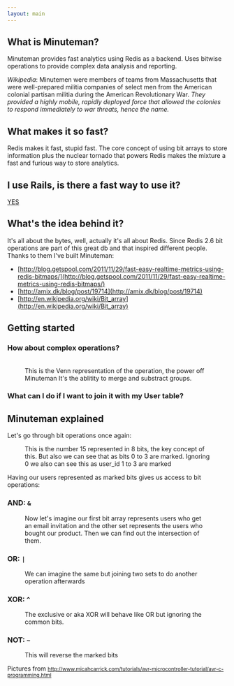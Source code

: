 ```yaml
---
layout: main
---
```


## What is Minuteman?

Minuteman provides fast analytics using Redis as a backend.
Uses bitwise operations to provide complex data analysis and reporting.

_Wikipedia_: Minutemen were members of teams from Massachusetts that were
well-prepared
militia companies of select men from the American colonial partisan militia
during the American Revolutionary War. _They provided a highly mobile, rapidly
deployed force that allowed the colonies to respond immediately to war threats,
hence the name._

## What makes it so fast?

Redis makes it fast, stupid fast. The core concept of using bit arrays to store
information plus the nuclear tornado that powers Redis makes the mixture a fast
and furious way to store analytics.

<script src="https://gist.github.com/4120070.js?file=benchmarks.txt"></script>

## I use Rails, is there a fast way to use it?

[YES](https://github.com/elcuervo/minuteman-rails)

## What's the idea behind it?

It's all about the bytes, well, actually it's all about Redis.
Since Redis 2.6 bit operations are part of this great db and that inspired
different people. Thanks to them I've built Minuteman:

* [http://blog.getspool.com/2011/11/29/fast-easy-realtime-metrics-using-redis-bitmaps/](http://blog.getspool.com/2011/11/29/fast-easy-realtime-metrics-using-redis-bitmaps/)
* [http://amix.dk/blog/post/19714](http://amix.dk/blog/post/19714)
* [http://en.wikipedia.org/wiki/Bit_array](http://en.wikipedia.org/wiki/Bit_array)

## Getting started

<script src="https://gist.github.com/4120070.js?file=install.sh"></script>

<script src="https://gist.github.com/4120070.js?file=minuteman_example.rb"></script>

### How about complex operations?

<script src="https://gist.github.com/4120070.js?file=minuteman_operations.rb"></script>

<figure>
  <img src="img/simple-intersection.png" alt="" />
  <img src="img/complex-intersection.png" alt="" />
  <figcaption> This is the Venn representation of the operation, the power off
  Minuteman It's the ablitity to merge and substract groups. </figcaption>
</figure>

### What can I do if I want to join it with my User table?

<script src="https://gist.github.com/4120070.js?file=minuteman_array.rb"></script>

<a name="explained"></a>
## Minuteman explained

Let's go through bit operations once again:

<figure>
  <img src="img/bits/bits-15.png" alt="" />
  <figcaption> This is the number 15 represented in 8 bits, the key concept of this.  But also we can see that as bits 0 to 3 are marked. Ignoring 0 we also can see this as user_id 1 to 3 are marked </figcaption>
</figure>

Having our users represented as marked bits gives us access to bit operations:

### AND: `&`

<figure>
  <img src="img/bits/bitwise-and.png" alt="" />
  <figcaption> Now let's imagine our first bit array represents users who get an email invitation and the other set represents the users who bought our product. Then we can find out the intersection of them.  </figcaption>
</figure>

### OR: `|`

<figure>
  <img src="img/bits/bitwise-or.png" alt="" />
  <figcaption> We can imagine the same but joining two sets to do another operation afterwards </figcaption>
</figure>

### XOR: `^`

<figure>
  <img src="img/bits/bitwise-xor.png" alt="" />
  <figcaption> The exclusive or aka XOR will behave like OR but ignoring the common bits.  </figcaption>
</figure>

### NOT: `~`

<figure>
  <img src="img/bits/bitwise-not.png" alt="" />
  <figcaption> This will reverse the marked bits </figcaption>
</figure>

Pictures from <small><a href="http://www.micahcarrick.com/tutorials/avr-microcontroller-tutorial/avr-c-programming.html">http://www.micahcarrick.com/tutorials/avr-microcontroller-tutorial/avr-c-programming.html</a></small>

